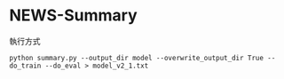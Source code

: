 # NEWS-Summary

執行方式
```
python summary.py --output_dir model --overwrite_output_dir True --do_train --do_eval > model_v2_1.txt
```

